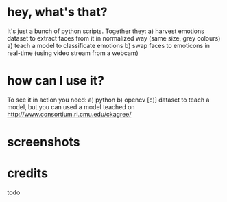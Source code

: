 # hey, what's that?

It's just a bunch of python scripts. Together they:
a) harvest emotions dataset to extract faces from it in normalized way (same size, grey colours)
a) teach a model to classificate emotions
b) swap faces to emoticons in real-time (using video stream from a webcam)

# how can I use it?

To see it in action you need:
a) python
b) opencv
[c)] dataset to teach a model, but you can used a model teached on http://www.consortium.ri.cmu.edu/ckagree/

# screenshots

# credits
todo
